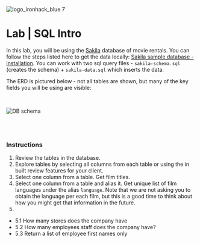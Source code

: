 ![logo_ironhack_blue 7](https://user-images.githubusercontent.com/23629340/40541063-a07a0a8a-601a-11e8-91b5-2f13e4e6b441.png)

# Lab | SQL Intro

In this lab, you will be using the [Sakila](https://dev.mysql.com/doc/sakila/en/) database of movie rentals. You can follow the steps listed here to get the data locally: [Sakila sample database - installation](https://dev.mysql.com/doc/sakila/en/sakila-installation.html). You can work with two sql query files - `sakila-schema.sql` (creates the schema) + `sakila-data.sql` which inserts the data.

The ERD is pictured below - not all tables are shown, but many of the key fields you will be using are visible:

<br>

![DB schema](https://education-team-2020.s3-eu-west-1.amazonaws.com/data-analytics/database-sakila-schema.png)

<br><br>

### Instructions

1. Review the tables in the database.
2. Explore tables by selecting all columns from each table or using the in built review features for your client.
3. Select one column from a table. Get film titles.
4. Select one column from a table and alias it. Get unique list of film languages under the alias `language`. Note that we are not asking you to obtain the language per each film, but this is a good time to think about how you might get that information in the future.
5.
* 5.1 How many stores does the company have
* 5.2 How many employees staff does the company have? 
* 5.3 Return a list of employee first names only
